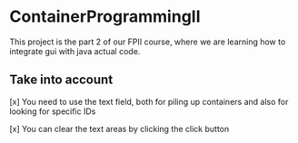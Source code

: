 # ContainerProgrammingII
This project is the part 2 of our FPII course, where we are learning how to integrate gui with java actual code.
## Take into account
[x] You need to use the text field, both for piling up containers and also for looking for specific IDs

[x] You can clear the text areas by clicking the click button
